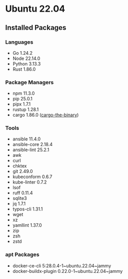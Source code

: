 # Ubuntu 22.04

## Installed Packages

### Languages

- Go 1.24.2
- Node 22.14.0
- Python 3.13.3
- Rust 1.86.0

### Package Managers

- npm 11.3.0
- pip 25.0.1
- pipx 1.7.1
- rustup 1.28.1
- cargo 1.86.0 ([cargo-the-binary](https://github.com/rust-lang/cargo/blob/master/src/cargo/version.rs))

### Tools

- ansible 11.4.0
- ansible-core 2.18.4
- ansible-lint 25.2.1
- awk
- curl
- chktex
- git 2.49.0
- kubeconform 0.6.7
- kube-linter 0.7.2
- lsof
- ruff 0.11.4
- sqlite3
- jq 1.7.1
- typos-cli 1.31.1
- wget
- xz
- yamllint 1.37.0
- zip
- zsh
- zstd

### apt Packages

- docker-ce-cli 5:28.0.4-1\~ubuntu.22.04\~jammy
- docker-buildx-plugin 0.22.0-1\~ubuntu.22.04\~jammy
